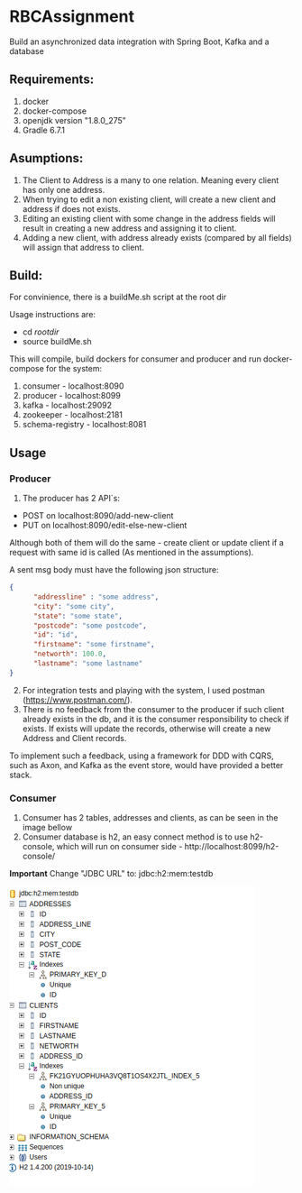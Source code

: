 # RBCAssignment
Build an asynchronized data integration with Spring Boot, Kafka and a database

## Requirements:
1. docker
2. docker-compose
3. openjdk version "1.8.0_275"
4. Gradle 6.7.1

## Asumptions:
  1. The Client to Address is a many to one relation. Meaning every client has only one address.
  2. When trying to edit a non existing client, will create a new client and address if does not exists.
  3. Editing an existing client with some change in the address fields will result in creating a new address and assigning it to client.
  4. Adding a new client, with address already exists (compared by all fields) will assign that address to client.

## Build:
  For convinience, there is a buildMe.sh script at the root dir
  
  Usage instructions are:
  * cd *rootdir*
  * source buildMe.sh
  
  This will compile, build dockers for consumer and producer and run docker-compose for the system:
  1. consumer - localhost:8090
  2. producer - localhost:8099
  3. kafka - localhost:29092
  4. zookeeper - localhost:2181
  5. schema-registry - localhost:8081
 
## Usage
### Producer
1. The producer has 2 API`s:
  * POST on localhost:8090/add-new-client
  * PUT on localhost:8090/edit-else-new-client
  
  Although both of them will do the same - create client or update client if a request with same id is called (As mentioned in the assumptions).
  
  A sent msg body must have the following json structure:
  ```json
  {
        "addressline" : "some address",
        "city": "some city",
        "state": "some state",
        "postcode": "some postcode",
        "id": "id",
        "firstname": "some firstname",
        "networth": 100.0,
        "lastname": "some lastname"
  }
  ```
  2. For integration tests and playing with the system, I used postman (https://www.postman.com/).
  3. There is no feedback from the consumer to the producer if such client already exists in the db, and it is the consumer responsibility to check if exists. If exists will update the records, otherwise will create a new Address and Client records.
  
  To implement such a feedback, using a framework for DDD with CQRS, such as Axon, and Kafka as the event store, would have provided a better stack.

### Consumer
1. Consumer has 2 tables, addresses and clients, as can be seen in the image bellow
2. Consumer database is h2, an easy connect method is to use h2-console, which will run on consumer side - http://localhost:8099/h2-console/

**Important** Change "JDBC URL" to: jdbc:h2:mem:testdb


![alt text](https://github.com/1level1/RBCAssignment/blob/main/consumerTables.png?raw=true)
